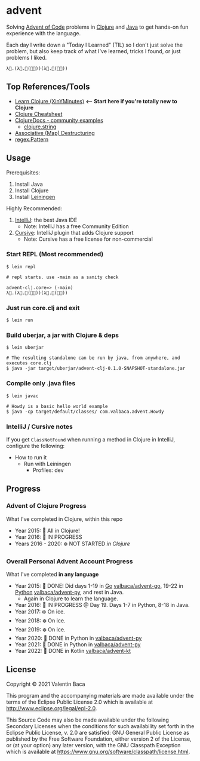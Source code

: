 # advent

Solving [Advent of Code](https://adventofcode.com) problems in [Clojure](https://clojure.org/) and [Java](https://dev.java) to get hands-on fun experience with the language.

Each day I write down a "Today I Learned" (TIL) so I don't just solve the problem, but also keep track of what I've learned, tricks I found, or just problems I liked.

`λ🎄.(λ🎅.🎄(🎅🎅))(λ🎅.🎄(🎅🎅))`

## Top References/Tools

- [Learn Clojure (XinYMinutes)](https://learnxinyminutes.com/docs/clojure/) **<-- Start here if you're totally new to Clojure**
- [Clojure Cheatsheet](https://clojure.org/api/cheatsheet)
- [ClojureDocs - community examples](https://clojuredocs.org/)
  - [clojure.string](https://clojuredocs.org/clojure.string)
- [Associative (Map) Destructuring](https://clojure.org/guides/destructuring#_associative_destructuring)
- [regex.Pattern](https://docs.oracle.com/javase/8/docs/api/java/util/regex/Pattern.html)


## Usage

Prerequisites:
1. Install Java
2. Install Clojure
3. Install [Leiningen](https://leiningen.org/)

Highly Recommended: 
1. [IntelliJ](https://www.jetbrains.com/idea/): the best Java IDE
    - Note: IntelliJ has a free Community Edition
2. [Cursive](https://cursive-ide.com/): IntelliJ plugin that adds Clojure support
    - Note: Cursive has a free license for non-commercial

### Start REPL (Most recommended)

    $ lein repl

    # repl starts. use -main as a sanity check

    advent-clj.core=> (-main)
    λ🎄.(λ🎅.🎄(🎅🎅))(λ🎅.🎄(🎅🎅))


### Just run core.clj and exit

    $ lein run

### Build uberjar, a jar with Clojure & deps

    $ lein uberjar

    # The resulting standalone can be run by java, from anywhere, and executes core.clj 
    $ java -jar target/uberjar/advent-clj-0.1.0-SNAPSHOT-standalone.jar

### Compile only .java files

    $ lein javac

    # Howdy is a basic hello world example
    $ java -cp target/default/classes/ com.valbaca.advent.Howdy

### IntelliJ / Cursive notes

If you get `ClassNotFound` when running a method in Clojure in IntelliJ, configure the following:
- How to run it
  - Run with Leiningen
    - Profiles: dev

## Progress

### Advent of Clojure Progress

What I've completed in Clojure, within this repo

- Year 2015: 🎄 All in Clojure!
- Year 2016: 🎁 IN PROGRESS
- Years 2016 - 2020: ❄️ NOT STARTED *in Clojure*

### Overall Personal Advent Account Progress

What I've completed **in any language**

- Year 2015: 🎄 DONE! Did days 1-19 in [Go](https://go.dev/) [valbaca/advent-go](https://github.com/valbaca/advent-go), 19-22 in [Python](https://python.org/) [valbaca/advent-py](https://github.com/valbaca/advent-py), and rest in Java. 
  - Again in Clojure to learn the language.
- Year 2016: 🎁 IN PROGRESS @ Day 19. Days 1-7 in Python, 8-18 in Java.
- Year 2017: ❄️ On ice.
- Year 2018: ❄️ On ice.
- Year 2019: ❄️ On ice.
- Year 2020: 🎄 DONE in Python in [valbaca/advent-py](https://github.com/valbaca/advent-py)
- Year 2021: 🎄 DONE in Python in [valbaca/advent-py](https://github.com/valbaca/advent-py)
- Year 2022: 🎄 DONE in Kotlin [valbaca/advent-kt](https://github.com/valbaca/advent-kt)

## License

Copyright © 2021 Valentin Baca

This program and the accompanying materials are made available under the
terms of the Eclipse Public License 2.0 which is available at
http://www.eclipse.org/legal/epl-2.0.

This Source Code may also be made available under the following Secondary
Licenses when the conditions for such availability set forth in the Eclipse
Public License, v. 2.0 are satisfied: GNU General Public License as published by
the Free Software Foundation, either version 2 of the License, or (at your
option) any later version, with the GNU Classpath Exception which is available
at https://www.gnu.org/software/classpath/license.html.
